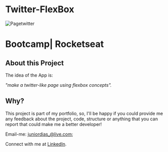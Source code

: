 # Twitter-FlexBox
![Pagetwitter](https://user-images.githubusercontent.com/50254416/67058618-f94d6f00-f12b-11e9-9ebc-00089b568255.jpg)
# Bootcamp| Rocketseat
 ## About this Project
The idea of the App is:

_"make a twitter-like page using flexbox concepts"._
 
## Why?
This project is part of my portfolio, so, I'll be happy if you could provide me any feedback about the project, code, structure or anything that you can report that could make me a better developer!

Email-me: juniordias_@live.com;

Connect with me at [LinkedIn](https://www.linkedin.com/in/alexandre-junior-236894190/).

